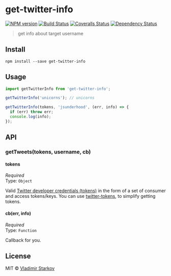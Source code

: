 # get-twitter-info

[![NPM version][npm-image]][npm-url]
[![Build Status][travis-image]][travis-url]
[![Coveralls Status][coveralls-image]][coveralls-url]
[![Dependency Status][depstat-image]][depstat-url]

> get info about target username

## Install

    npm install --save get-twitter-info

## Usage

```js
import getTwitterInfo from 'get-twitter-info';

getTwitterInfo('unicorns'); // unicorns

getTwitterInfo(tokens, 'jsunderhood', (err, info) => {
  if (err) throw err;
  console.log(info);
});
```

## API

### getTweets(tokens, username, cb)

#### tokens

*Required*  
Type: `Object`

Valid [Twitter developer credentials (tokens)][how-to-get]
in the form of a set of consumer and access tokens/keys.
You can use [twitter-tokens][tokens], to simplify getting tokens.

[how-to-get]: https://iamstarkov.com/get-twitter-tokens/
[tokens]: https://www.npmjs.com/package/twitter-tokens

#### cb(err, info)

*Required*  
Type: `Function`

Callback for you.

## License

MIT © [Vladimir Starkov](https://iamstarkov.com)

[npm-url]: https://npmjs.org/package/get-twitter-info
[npm-image]: https://img.shields.io/npm/v/get-twitter-info.svg?style=flat-square

[travis-url]: https://travis-ci.org/iamstarkov/get-twitter-info
[travis-image]: https://img.shields.io/travis/iamstarkov/get-twitter-info.svg?style=flat-square

[coveralls-url]: https://coveralls.io/r/iamstarkov/get-twitter-info
[coveralls-image]: https://img.shields.io/coveralls/iamstarkov/get-twitter-info.svg?style=flat-square

[depstat-url]: https://david-dm.org/iamstarkov/get-twitter-info
[depstat-image]: https://david-dm.org/iamstarkov/get-twitter-info.svg?style=flat-square
